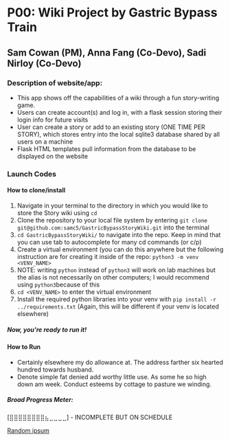 # P00: Wiki Project by Gastric Bypass Train
## Sam Cowan (PM), Anna Fang (Co-Devo), Sadi Nirloy (Co-Devo)

### Description of website/app:
- This app shows off the capabilities of a wiki through a fun story-writing game.
- Users can create account(s) and log in, with a flask session storing their login info for future visits
- User can create a story or add to an existing story (ONE TIME PER STORY), which stores entry into the local sqlite3 database shared by all users on a machine
- Flask HTML templates pull information from the database to be displayed on the website

### Launch Codes
#### How to clone/install
1. Navigate in your terminal to the directory in which you would like to store the Story wiki using `cd`
2. Clone the repository to your local file system by entering `git clone git@github.com:samc5/GastricBypassStoryWiki.git` into the terminal
3. `cd GastricBypassStoryWiki/` to navigate into the repo. Keep in mind that you can use tab to autocomplete for many cd commands (or c/p)
4. Create a virtual environment (you can do this anywhere but the following instruction are for creating it inside of the repo: `python3 -m venv <VENV_NAME>`
5. NOTE: writing `python` instead of `python3` will work on lab machines but the alias is not necessarily on other computers; I would recommend using `python3`because of this
6.  `cd <VENV_NAME>` to enter the virtual environment
7. Install the required python libraries into your venv with `pip install -r ../requirements.txt` (Again, this will be different if your venv is located elsewhere)
##### Now, you're ready to run it!
#### How to Run
- Certainly elsewhere my do allowance at. The address farther six hearted hundred towards husband.
- Denote simple fat denied add worthy little use. As some he so high down am week. Conduct esteems by cottage to pasture we winding. 

##### Broad Progress Meter:
[⣿⣿⣿⣿⣿⣿⣿⣿⣦⣀⣀⣀⣀] - INCOMPLETE BUT ON SCHEDULE


[Random ipsum](https://randomtextgenerator.com/)

